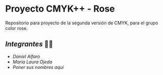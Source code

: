 # Proyecto CMYK++ - Rose

Repositorio para proyecto de la segunda versión de CMYK, para el grupo color rose.

## ***Integrantes*** :student:

 * _Daniel Alfaro_
 * _Maria Laura Ojeda_
 * _Poner sus nombres aqui_
